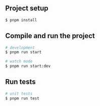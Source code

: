 
## Project setup

```bash
$ pnpm install
```

## Compile and run the project

```bash
# development
$ pnpm run start

# watch mode
$ pnpm run start:dev
```

## Run tests

```bash
# unit tests
$ pnpm run test
